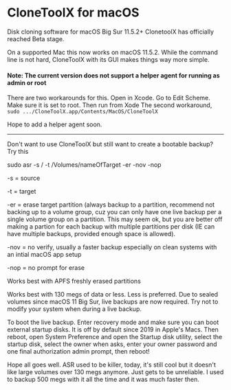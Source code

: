 # CloneToolX for macOS
Disk cloning software for macOS Big Sur 11.5.2+
ClonetoolX has officially reached Beta stage.

On a supported Mac this now works on macOS 11.5.2. 
While the command line is not hard, CloneToolX with its GUI makes things way more simple.

#### Note: The current version does not support a helper agent for running as admin or root
There are two workarounds for this. Open in Xcode. Go to Edit Scheme. Make sure it is set to root. Then run from Xode
The second workaround, `sudo .../CloneToolX.app/Contents/MacOS/CloneToolX`

Hope to add a helper agent soon.

_____

Don't want to use CloneToolX but still want to create a bootable backup? Try this

sudo asr -s / -t /Volumes/nameOfTarget -er -nov -nop

-s = source

-t = target

-er = erase target partition (always backup to a partition, recommend not backing up to a volume group, cuz you can only have one live backup per a single volume group on a partition. This may seem ok, but you are better off making a partion for each backup with multiple partitions per disk (IE can have multiple backups, provided enough space is allowed).

-nov = no verify, usually a faster backup especially on clean systems with an intial macOS app setup

-nop = no prompt for erase

Works best with APFS freshly erased partitions

Works best with 130 megs of data or less. Less is preferred. Due to sealed volumes since macOS 11 Big Sur, live backups are now required. Try not to modify your system when during a live backup.

To boot the live backup. Enter recovery mode and make sure you can boot external startup disks. It is off by default since 2019 in Apple's Macs. Then reboot, open System Preference and open the Startup disk utility, select the startup disk, select the owner when asks, enter your owner password and one final authorization admin prompt, then reboot!

Hope all goes well. ASR used to be killer, today, it's still cool but it doesn't like large volumes over 130 megs anymore. Just gets to be unreliable. I used to backup 500 megs with it all the time and it was much faster then.
